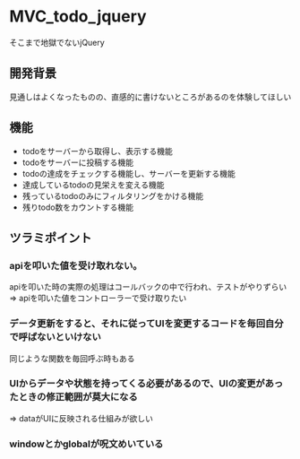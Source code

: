 # MVC_todo_jquery
そこまで地獄でないjQuery

## 開発背景
見通しはよくなったものの、直感的に書けないところがあるのを体験してほしい

## 機能
* todoをサーバーから取得し、表示する機能
* todoをサーバーに投稿する機能
* todoの達成をチェックする機能し、サーバーを更新する機能
* 達成しているtodoの見栄えを変える機能
* 残っているtodoのみにフィルタリングをかける機能
* 残りtodo数をカウントする機能

## ツラミポイント
### apiを叩いた値を受け取れない。
apiを叩いた時の実際の処理はコールバックの中で行われ、テストがやりずらい
=> apiを叩いた値をコントローラーで受け取りたい

### データ更新をすると、それに従ってUIを変更するコードを毎回自分で呼ばないといけない
同じような関数を毎回呼ぶ時もある

### UIからデータや状態を持ってくる必要があるので、UIの変更があったときの修正範囲が莫大になる
=> dataがUIに反映される仕組みが欲しい

### windowとかglobalが呪文めいている